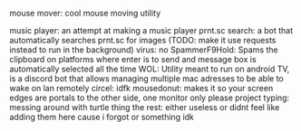 mouse mover: cool mouse moving utility

music player: an attempt at making a music player
prnt.sc search: a bot that automatically searches prnt.sc for images (TODO: make it use requests instead to run in the background)
virus: no
SpammerF9Hold: Spams the clipboard on platforms where enter is to send and message box is automatically selected all the time
WOL: Utility meant to run on android TV, is a discord bot that allows managing multiple mac adresses to be able to wake on lan remotely
circel: idfk
mousedonut: makes it so your screen edges are portals to the other side, one monitor only please
project typing: messing around with turtle thing
the rest: either useless or didnt feel like adding them here cause i forgot or something idk
